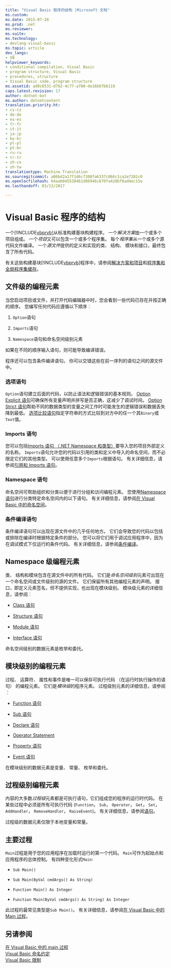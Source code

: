 ```yaml
---
title: "Visual Basic 程序的结构 |Microsoft 文档"
ms.custom: 
ms.date: 2015-07-20
ms.prod: .net
ms.reviewer: 
ms.suite: 
ms.technology:
- devlang-visual-basic
ms.topic: article
dev_langs:
- VB
helpviewer_keywords:
- conditional compilation, Visual Basic
- program structure, Visual Basic
- procedures, structure
- Visual Basic code, program structure
ms.assetid: ad0c6531-d762-4c77-a700-de16b07b6119
caps.latest.revision: 17
author: dotnet-bot
ms.author: dotnetcontent
translation.priority.ht:
- cs-cz
- de-de
- es-es
- fr-fr
- it-it
- ja-jp
- ko-kr
- pl-pl
- pt-br
- ru-ru
- tr-tr
- zh-cn
- zh-tw
translationtype: Machine Translation
ms.sourcegitcommit: a06bd2a17f1d6c7308fa6337c866c1ca2e7281c0
ms.openlocfilehash: 64aab045538461d86946c870fa428bf8ad4ec15e
ms.lasthandoff: 03/13/2017

---
```

# <a name="structure-of-a-visual-basic-program"></a>Visual Basic 程序的结构
一个[!INCLUDE[vbprvb](../../../csharp/programming-guide/concepts/linq/includes/vbprvb_md.md)]从标准构建基块构建程序。 一个*解决方案*由一个或多个项目组成。 一个*项目*又可以包含一个或多个程序集。 每个*程序集*从一个或多个源代码文件编译。 一个*源文件*提供的定义和实现的类、 结构、 模块和接口，最终包含了所有代码。  
  
 有关这些构建基块[!INCLUDE[vbprvb](../../../csharp/programming-guide/concepts/linq/includes/vbprvb_md.md)]程序中，请参阅[解决方案和项目](https://docs.microsoft.com/visualstudio/ide/solutions-and-projects-in-visual-studio)和[程序集和全局程序集缓存](../../../visual-basic/programming-guide/concepts/assemblies-gac/index.md)。  
  
## <a name="file-level-programming-elements"></a>文件级的编程元素  
 当您启动项目或文件，并打开代码编辑器中时，您会看到一些代码已存在并按正确的顺序。 您编写任何代码应遵循以下顺序︰  
  
1.  `Option`语句  
  
2.  `Imports`语句  
  
3.  `Namespace`语句和命名空间级别元素  
  
 如果在不同的顺序输入语句，则可能导致编译错误。  
  
 程序还可以包含条件编译语句。 你可以交错这些在前一序列的语句之间的源文件中。  
  
### <a name="option-statements"></a>选项语句  
 `Option`语句建立后面的代码，以防止语法和逻辑错误的基本规则。 [Option Explicit 语句](../../../visual-basic/language-reference/statements/option-explicit-statement.md)可确保所有变量声明并拼写是否正确，这减少了调试时间。 [Option Strict 语句](../../../visual-basic/language-reference/statements/option-strict-statement.md)帮助不同的数据类型的变量之间工作时可能发生的逻辑错误和数据丢失降到最低。 [选项比较语句](../../../visual-basic/language-reference/statements/option-compare-statement.md)指定字符串的方式比较到对方中的任一个其`Binary`或`Text`值。  
  
### <a name="imports-statements"></a>Imports 语句  
 您可以包括[Imports 语句 （.NET Namespace 和类型）](../../../visual-basic/language-reference/statements/imports-statement-net-namespace-and-type.md)要导入您的项目外部定义的名称。 `Imports`语句允许您的代码以引用的类和定义中导入的命名空间，而不必限定它们的其他类型。 可以使用任意多个`Imports`根据语句。 有关详细信息，请参阅[引用和 Imports 语句](../../../visual-basic/programming-guide/program-structure/references-and-the-imports-statement.md)。  
  
### <a name="namespace-statements"></a>Namespace 语句  
 命名空间可帮助组织和分类以便于进行分组和访问编程元素。 您使用[Namespace 语句](../../../visual-basic/language-reference/statements/namespace-statement.md)进行分类特定命名空间内的以下语句。 有关详细信息，请参阅[在 Visual Basic 中的命名空间](../../../visual-basic/programming-guide/program-structure/namespaces.md)。  
  
### <a name="conditional-compilation-statements"></a>条件编译语句  
 条件编译语句可以出现在源文件中的几乎任何地方。 它们会导致您的代码以包括或排除在编译时根据特定条件的部分。 您可以将它们用于调试应用程序中，因为在调试模式下仅运行的条件代码。 有关详细信息，请参阅[条件编译](../../../visual-basic/programming-guide/program-structure/conditional-compilation.md)。  
  
## <a name="namespace-level-programming-elements"></a>Namespace 级编程元素  
 类、 结构和模块包含在源文件中的所有代码。 它们是*命名空间级别*元素可出现在一个命名空间或文件级别的源的文件。 它们保留所有其他编程元素的声明。 接口，即定义元素签名，但不提供实现，也出现在模块级别。 模块级元素的详细信息，请参阅︰  
  
-   [Class 语句](../../../visual-basic/language-reference/statements/class-statement.md)  
  
-   [Structure 语句](../../../visual-basic/language-reference/statements/structure-statement.md)  
  
-   [Module 语句](../../../visual-basic/language-reference/statements/module-statement.md)  
  
-   [Interface 语句](../../../visual-basic/language-reference/statements/interface-statement.md)  
  
 命名空间级别的数据元素是枚举和委托。  
  
## <a name="module-level-programming-elements"></a>模块级别的编程元素  
 过程、 运算符、 属性和事件是唯一可以保存可执行代码 （在运行时执行操作的语句） 的编程元素。 它们是*模块级*的程序元素。 过程级别元素的详细信息，请参阅︰  
  
-   [Function 语句](../../../visual-basic/language-reference/statements/function-statement.md)  
  
-   [Sub 语句](../../../visual-basic/language-reference/statements/sub-statement.md)  
  
-   [Declare 语句](../../../visual-basic/language-reference/statements/declare-statement.md)  
  
-   [Operator Statement](../../../visual-basic/language-reference/statements/operator-statement.md)  
  
-   [Property 语句](../../../visual-basic/language-reference/statements/property-statement.md)  
  
-   [Event 语句](../../../visual-basic/language-reference/statements/event-statement.md)  
  
 在模块级别的数据元素是变量、 常量、 枚举和委托。  
  
## <a name="procedure-level-programming-elements"></a>过程级别编程元素  
 内容的大多数*过程级*元素都是可执行语句，它们组成您的程序的运行时代码。 在某些过程中必须是所有可执行代码 (`Function`， `Sub`， `Operator`， `Get`， `Set`， `AddHandler`， `RemoveHandler`， `RaiseEvent`)。 有关详细信息，请参阅[语句](../../../visual-basic/programming-guide/language-features/statements.md)。  
  
 过程级的数据元素仅限于本地变量和常量。  
  
## <a name="the-main-procedure"></a>主要过程  
 `Main`过程是用于您的应用程序在加载时运行的第一个代码。 `Main`可作为起始点和应用程序的总体控制。 有四种变化形式`Main`:  
  
-   `Sub Main()`  
  
-   `Sub Main(ByVal cmdArgs() As String)`  
  
-   `Function Main() As Integer`  
  
-   `Function Main(ByVal cmdArgs() As String) As Integer`  
  
 此过程的最常见类型是`Sub Main()`。 有关详细信息，请参阅[在 Visual Basic 中的 Main 过程](../../../visual-basic/programming-guide/program-structure/main-procedure.md)。  
  
## <a name="see-also"></a>另请参阅  
 [在 Visual Basic 中的 main 过程](../../../visual-basic/programming-guide/program-structure/main-procedure.md)   
 [Visual Basic 命名约定](../../../visual-basic/programming-guide/program-structure/naming-conventions.md)   
 [Visual Basic 限制](../../../visual-basic/programming-guide/program-structure/limitations.md)
